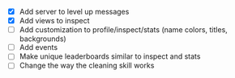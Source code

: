 - [x] Add server to level up messages
- [x] Add views to inspect
- [ ] Add customization to profile/inspect/stats (name colors, titles, backgrounds)
- [ ] Add events
- [ ] Make unique leaderboards similar to inspect and stats
- [ ] Change the way the cleaning skill works
